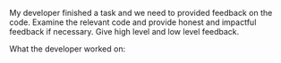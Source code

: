 My developer finished a task and we need to provided feedback on the code. Examine the relevant code and provide honest and impactful feedback if necessary. Give high level and low level feedback.

What the developer worked on:
